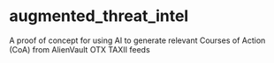 # augmented_threat_intel
A proof of concept for using AI to generate relevant Courses of Action (CoA) from AlienVault OTX TAXII feeds
